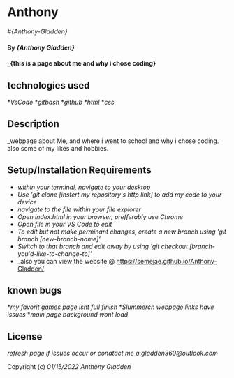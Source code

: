 # Anthony
#_{Anthony-Gladden}_
#### By _**{Anthony Gladden}**_

#### _{this is a page about me and why i chose coding}

## technologies used

*_VsCode_
*_gitbash_
*_github_
*_html_
*_css_

## Description
_webpage about Me, and where i went to school and why i chose coding. also some of my likes and hobbies.
## Setup/Installation Requirements

* _within your terminal, navigate to your desktop_
* _Use 'git clone [instert my repository's http link] to add my code to your device_
* _navigate to the file within your file explorer_
* _Open index.html in your browser, prefferably use Chrome_
* _Open file in your VS Code to edit_
* _To edit but not make perminant changes, create a new branch using 'git branch [new-branch-name]'_
* _Switch to that branch and edit away by using 'git checkout [branch-you'd-like-to-change-to]'_
* _also you can view the website @ https://semejae.github.io/Anthony-Gladden/

## known bugs
*_my favorit games page isnt full finish_
*_Slummerch webpage links have issues_
*_main page background wont load_

## License 
_refresh page if issues occur or conatact me a.gladden360@outlook.com_

Copyright (c) _01/15/2022_ _Anthony Gladden_